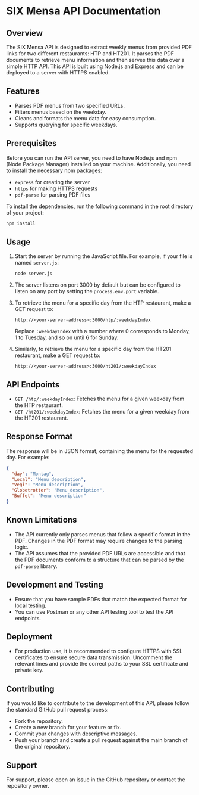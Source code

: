 # SIX Mensa API Documentation

## Overview

The SIX Mensa API is designed to extract weekly menus from provided PDF links for two different restaurants: HTP and HT201. It parses the PDF documents to retrieve menu information and then serves this data over a simple HTTP API. This API is built using Node.js and Express and can be deployed to a server with HTTPS enabled.

## Features

- Parses PDF menus from two specified URLs.
- Filters menus based on the weekday.
- Cleans and formats the menu data for easy consumption.
- Supports querying for specific weekdays.

## Prerequisites

Before you can run the API server, you need to have Node.js and npm (Node Package Manager) installed on your machine. Additionally, you need to install the necessary npm packages:

- `express` for creating the server
- `https` for making HTTPS requests
- `pdf-parse` for parsing PDF files

To install the dependencies, run the following command in the root directory of your project:

```sh
npm install
```

## Usage

1. Start the server by running the JavaScript file. For example, if your file is named `server.js`:

   ```sh
   node server.js
   ```

2. The server listens on port 3000 by default but can be configured to listen on any port by setting the `process.env.port` variable.

3. To retrieve the menu for a specific day from the HTP restaurant, make a GET request to:

   ```
   http://<your-server-address>:3000/htp/:weekdayIndex
   ```

   Replace `:weekdayIndex` with a number where 0 corresponds to Monday, 1 to Tuesday, and so on until 6 for Sunday.

4. Similarly, to retrieve the menu for a specific day from the HT201 restaurant, make a GET request to:

   ```
   http://<your-server-address>:3000/ht201/:weekdayIndex
   ```

## API Endpoints

- `GET /htp/:weekdayIndex`: Fetches the menu for a given weekday from the HTP restaurant.
- `GET /ht201/:weekdayIndex`: Fetches the menu for a given weekday from the HT201 restaurant.

## Response Format

The response will be in JSON format, containing the menu for the requested day. For example:

```json
{
  "day": "Montag",
  "Local": "Menu description",
  "Vegi": "Menu description",
  "Globetrotter": "Menu description",
  "Buffet": "Menu description"
}
```

## Known Limitations

- The API currently only parses menus that follow a specific format in the PDF. Changes in the PDF format may require changes to the parsing logic.
- The API assumes that the provided PDF URLs are accessible and that the PDF documents conform to a structure that can be parsed by the `pdf-parse` library.

## Development and Testing

- Ensure that you have sample PDFs that match the expected format for local testing.
- You can use Postman or any other API testing tool to test the API endpoints.

## Deployment

- For production use, it is recommended to configure HTTPS with SSL certificates to ensure secure data transmission. Uncomment the relevant lines and provide the correct paths to your SSL certificate and private key.

## Contributing

If you would like to contribute to the development of this API, please follow the standard GitHub pull request process:

- Fork the repository.
- Create a new branch for your feature or fix.
- Commit your changes with descriptive messages.
- Push your branch and create a pull request against the main branch of the original repository.

## Support

For support, please open an issue in the GitHub repository or contact the repository owner.